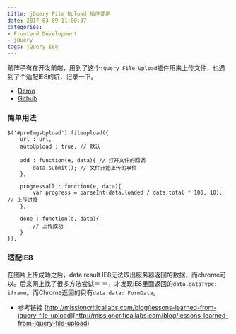```yaml
---
title: jQuery File Upload 插件使用
date: 2017-03-09 11:00:37
categories: 
- Frontend Development 
- jQuery 
tags: jQuery IE8
---
```





前阵子有在开发前端，用到了这个`jQuery File Upload`插件用来上传文件，也遇到了个适配IE8的坑，记录一下。

- [Demo](https://blueimp.github.io/jQuery-File-Upload/)
- [Github](https://github.com/blueimp/jQuery-File-Upload)

<!--more-->

### 简单用法
```
$('#proImgsUpload').fileupload({
	url : url,
	autoUpload : true, // 默认
	
	add : function(e, data){ // 打开文件的回调
		data.submit(); // 文件开始上传的事件
	},
	
	progressall : function(e, data){
		var progress = parseInt(data.loaded / data.total * 100, 10); // 上传进度
	},
	
	done : function(e, data){
		// 上传成功
	}
});
```

### 适配IE8
在图片上传成功之后，data.result IE8无法取出服务器返回的数据，而chrome可以。后来网上找了很多方法尝试＝ ＝，才发现IE8里面返回的`data.dataType: iframe`。而Chrome返回的只有`data.data: FormData`。

- 参考链接
[http://missioncriticallabs.com/blog/lessons-learned-from-jquery-file-upload](http://missioncriticallabs.com/blog/lessons-learned-from-jquery-file-upload)